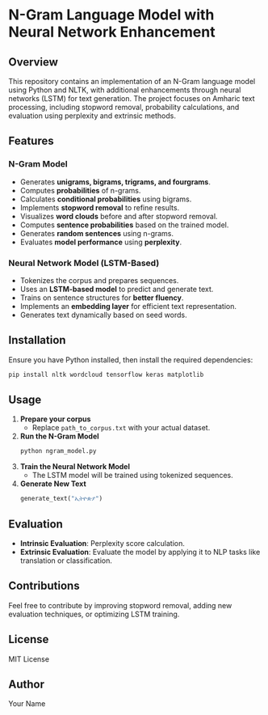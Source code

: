# N-Gram Language Model with Neural Network Enhancement

## Overview
This repository contains an implementation of an N-Gram language model using Python and NLTK, with additional enhancements through neural networks (LSTM) for text generation. The project focuses on Amharic text processing, including stopword removal, probability calculations, and evaluation using perplexity and extrinsic methods.

## Features
### N-Gram Model
- Generates **unigrams, bigrams, trigrams, and fourgrams**.
- Computes **probabilities** of n-grams.
- Calculates **conditional probabilities** using bigrams.
- Implements **stopword removal** to refine results.
- Visualizes **word clouds** before and after stopword removal.
- Computes **sentence probabilities** based on the trained model.
- Generates **random sentences** using n-grams.
- Evaluates **model performance** using **perplexity**.

### Neural Network Model (LSTM-Based)
- Tokenizes the corpus and prepares sequences.
- Uses an **LSTM-based model** to predict and generate text.
- Trains on sentence structures for **better fluency**.
- Implements an **embedding layer** for efficient text representation.
- Generates text dynamically based on seed words.

## Installation
Ensure you have Python installed, then install the required dependencies:
```sh
pip install nltk wordcloud tensorflow keras matplotlib
```

## Usage
1. **Prepare your corpus**
   - Replace `path_to_corpus.txt` with your actual dataset.
2. **Run the N-Gram Model**
   ```python
   python ngram_model.py
   ```
3. **Train the Neural Network Model**
   - The LSTM model will be trained using tokenized sequences.
4. **Generate New Text**
   ```python
   generate_text("ኢትዮጵያ")
   ```

## Evaluation
- **Intrinsic Evaluation**: Perplexity score calculation.
- **Extrinsic Evaluation**: Evaluate the model by applying it to NLP tasks like translation or classification.

## Contributions
Feel free to contribute by improving stopword removal, adding new evaluation techniques, or optimizing LSTM training.

## License
MIT License

## Author
Your Name

